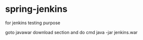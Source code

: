 # spring-jenkins
for jenkins testing purpose

goto javawar download section and do cmd 
java -jar jenkins.war
